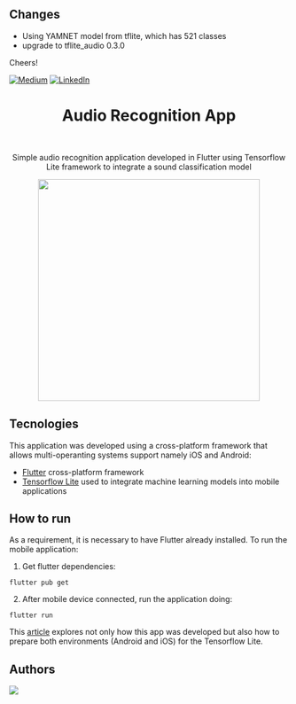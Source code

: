 ## Changes

- Using YAMNET model from tflite, which has 521 classes
- upgrade to tflite_audio 0.3.0

Cheers!


[![Medium][medium-shield]][medium-url]
[![LinkedIn][linkedin-shield]][linkedin-url]


<h1 align="center"> Audio Recognition App</h1> <br>
<p align="center">Simple audio recognition application developed in Flutter using Tensorflow Lite framework to integrate a sound classification model</p>

<p align="center">
    <img src="images/AndroidPreview.gif" height="400">
</p>


## Tecnologies

This application was developed using a cross-platform framework that allows multi-operanting systems support namely iOS and Android:

- [Flutter](https://flutter.dev) cross-platform framework 
- [Tensorflow Lite](https://www.tensorflow.org/lite) used to integrate machine learning models into mobile applications

## How to run

As a requirement, it is necessary to have Flutter already installed. To run the mobile application:

1. Get flutter dependencies:

```
flutter pub get
```

2. After mobile device connected, run the application doing:

```
flutter run
```

This [article](https://carolinamalbuquerque.medium.com/audio-recognition-using-tensorflow-lite-in-flutter-application-8a4ad39964ae) explores not only how this app was developed but also how to prepare both environments (Android and iOS) for the Tensorflow Lite.

## Authors
<a href="https://github.com/cmalbuquerque/audio_recognition_app/graphs/contributors">
  <img src="https://contributors-img.web.app/image?repo=cmalbuquerque/audio_recognition_app" />
</a>


[stars-shield]: https://img.shields.io/github/stars/cmalbuquerque/repo.svg?style=for-the-badge
[stars-url]: https://github.com/cmalbuquerque/repo/audio_recognition_app
[medium-shield]: https://img.shields.io/badge/-Medium-black.svg?style=for-the-badge&logo=medium&colorB=555
[medium-url]: https://carolinamalbuquerque.medium.com/audio-recognition-using-tensorflow-lite-in-flutter-application-8a4ad39964ae
[linkedin-shield]: https://img.shields.io/badge/-LinkedIn-black.svg?style=for-the-badge&logo=linkedin&colorB=555
[linkedin-url]: https://www.linkedin.com/in/carolina-albuquerque29/
